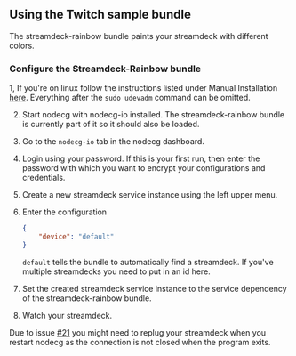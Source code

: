 ## Using the Twitch sample bundle

The streamdeck-rainbow bundle paints your streamdeck with different colors.

### Configure the Streamdeck-Rainbow bundle

1, If you're on linux follow the instructions listed under Manual Installation [here](https://github.com/timothycrosley/streamdeck-ui/blob/master/README.md). Everything after the `sudo udevadm` command can be omitted.

2. Start nodecg with nodecg-io installed. The streamdeck-rainbow bundle is currently part of it so it should also be loaded.

3. Go to the `nodecg-io` tab in the nodecg dashboard.

4. Login using your password. If this is your first run, then enter the password with which you want to encrypt your configurations and credentials.

5. Create a new streamdeck service instance using the left upper menu.

6. Enter the configuration

   ```json
   {
       "device": "default"
   }
   ```
   
   `default` tells the bundle to automatically find a streamdeck. If you've multiple streamdecks you need to put in an id here.

7. Set the created streamdeck service instance to the service dependency of the streamdeck-rainbow bundle.

8. Watch your streamdeck.


Due to issue [#21](https://github.com/codeoverflow-org/nodecg-io/issues/21) you might need to replug your streamdeck when you restart nodecg as the connection is not closed when the program exits.